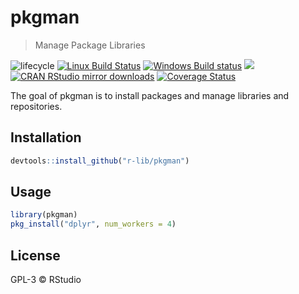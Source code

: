 
# pkgman

> Manage Package Libraries

![lifecycle](https://img.shields.io/badge/lifecycle-experimental-orange.svg)
[![Linux Build Status](https://travis-ci.org/r-lib/pkgman.svg?branch=master)](https://travis-ci.org/r-lib/pkgman)
[![Windows Build status](https://ci.appveyor.com/api/projects/status/4sir94ye38nwgxpx/branch/master?svg=true)](https://ci.appveyor.com/project/gaborcsardi/pkgman)
[![](http://www.r-pkg.org/badges/version/pkgman)](http://www.r-pkg.org/pkg/pkgman)
[![CRAN RStudio mirror downloads](http://cranlogs.r-pkg.org/badges/pkgman)](http://www.r-pkg.org/pkg/pkgman)
[![Coverage Status](https://img.shields.io/codecov/c/github/r-lib/pkgman/master.svg)](https://codecov.io/github/r-lib/pkgman?branch=master)

The goal of pkgman is to install packages and manage libraries and
repositories.

## Installation

``` r
devtools::install_github("r-lib/pkgman")
```

## Usage

``` r
library(pkgman)
pkg_install("dplyr", num_workers = 4)
```

## License

GPL-3 © RStudio

